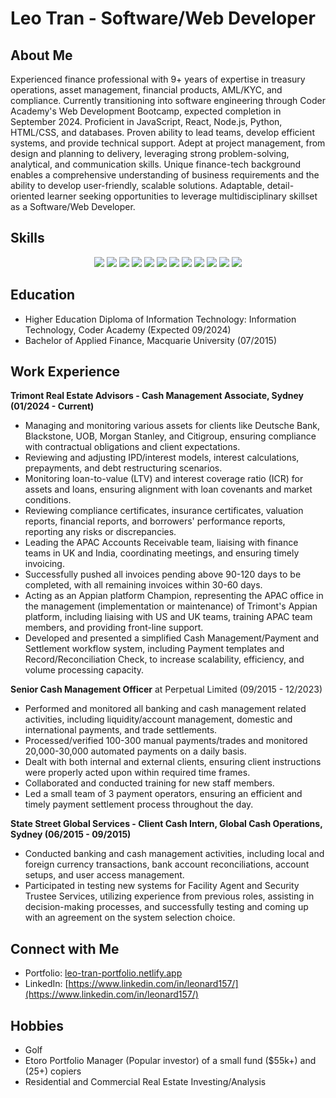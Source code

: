 # Leo Tran - Software/Web Developer

## About Me
Experienced finance professional with 9+ years of expertise in treasury operations, asset management, financial products, AML/KYC, and compliance. Currently transitioning into software engineering through Coder Academy's Web Development Bootcamp, expected completion in September 2024. Proficient in JavaScript, React, Node.js, Python, HTML/CSS, and databases. Proven ability to lead teams, develop efficient systems, and provide technical support. Adept at project management, from design and planning to delivery, leveraging strong problem-solving, analytical, and communication skills. Unique finance-tech background enables a comprehensive understanding of business requirements and the ability to develop user-friendly, scalable solutions. Adaptable, detail-oriented learner seeking opportunities to leverage multidisciplinary skillset as a Software/Web Developer.


## Skills
<div align="center">
  <img src="https://img.shields.io/badge/-JavaScript-F7DF1E?logo=javascript&logoColor=black&style=flat">
  <img src="https://img.shields.io/badge/-React-61DAFB?logo=react&logoColor=black&style=flat">
  <img src="https://img.shields.io/badge/-Node.js-339933?logo=node.js&logoColor=white&style=flat">
  <img src="https://img.shields.io/badge/-Python-3776AB?logo=python&logoColor=white&style=flat">
  <img src="https://img.shields.io/badge/-HTML5-E34F26?logo=html5&logoColor=white&style=flat">
  <img src="https://img.shields.io/badge/-CSS3-1572B6?logo=css3&logoColor=white&style=flat">
  <img src="https://img.shields.io/badge/-PostgreSQL-336791?logo=postgresql&logoColor=white&style=flat">
  <img src="https://img.shields.io/badge/-Git-F05032?logo=git&logoColor=white&style=flat">
  <img src="https://img.shields.io/badge/-GitHub-181717?logo=github&logoColor=white&style=flat">
  <img src="https://img.shields.io/badge/-Express-000000?logo=express&logoColor=white&style=flat">
  <img src="https://img.shields.io/badge/-Flask-000000?logo=flask&logoColor=white&style=flat">
  <img src="https://img.shields.io/badge/-MongoDB-47A248?logo=mongodb&logoColor=white&style=flat">
</div>

## Education
- Higher Education Diploma of Information Technology: Information Technology, Coder Academy (Expected 09/2024)
- Bachelor of Applied Finance, Macquarie University (07/2015)

## Work Experience
**Trimont Real Estate Advisors - Cash Management Associate, Sydney (01/2024 - Current)**
- Managing and monitoring various assets for clients like Deutsche Bank, Blackstone, UOB, Morgan Stanley, and Citigroup, ensuring compliance with contractual obligations and client expectations.
- Reviewing and adjusting IPD/interest models, interest calculations, prepayments, and debt restructuring scenarios.
- Monitoring loan-to-value (LTV) and interest coverage ratio (ICR) for assets and loans, ensuring alignment with loan covenants and market conditions.
- Reviewing compliance certificates, insurance certificates, valuation reports, financial reports, and borrowers' performance reports, reporting any risks or discrepancies.
- Leading the APAC Accounts Receivable team, liaising with finance teams in UK and India, coordinating meetings, and ensuring timely invoicing.
- Successfully pushed all invoices pending above 90-120 days to be completed, with all remaining invoices within 30-60 days.
- Acting as an Appian platform Champion, representing the APAC office in the management (implementation or maintenance) of Trimont's Appian platform, including liaising with US and UK teams, training APAC team members, and providing front-line support.
- Developed and presented a simplified Cash Management/Payment and Settlement workflow system, including Payment templates and Record/Reconciliation Check, to increase scalability, efficiency, and volume processing capacity.


**Senior Cash Management Officer** at Perpetual Limited (09/2015 - 12/2023)
- Performed and monitored all banking and cash management related activities, including liquidity/account management, domestic and international payments, and trade settlements.
- Processed/verified 100-300 manual payments/trades and monitored 20,000-30,000 automated payments on a daily basis.
- Dealt with both internal and external clients, ensuring client instructions were properly acted upon within required time frames.
- Collaborated and conducted training for new staff members.
- Led a small team of 3 payment operators, ensuring an efficient and timely payment settlement process throughout the day.

**State Street Global Services - Client Cash Intern, Global Cash Operations, Sydney (06/2015 - 09/2015)**
- Conducted banking and cash management activities, including local and foreign currency transactions, bank account reconciliations, account setups, and user access management.
- Participated in testing new systems for Facility Agent and Security Trustee Services, utilizing experience from previous roles, assisting in decision-making processes, and successfully testing and coming up with an agreement on the system selection choice.

<!--
## Projects
### [Project Name](https://github.com/username/project-repo)
Brief description of the project, technologies used, and key features.

### [Another Project](https://github.com/username/another-repo)
Brief description of another project, technologies used, and key features.
-->

## Connect with Me
- Portfolio: [leo-tran-portfolio.netlify.app](https://leo-tran-portfolio.netlify.app/)
- LinkedIn: [https://www.linkedin.com/in/leonard157/](https://www.linkedin.com/in/leonard157/)

## Hobbies
- Golf
- Etoro Portfolio Manager (Popular investor) of a small fund ($55k+) and (25+) copiers
- Residential and Commercial Real Estate Investing/Analysis

<!--
**leonardoXLT/leonardoXLT** is a ✨ _special_ ✨ repository because its `README.md` (this file) appears on your GitHub profile.

Here are some ideas to get you started:

- 🔭 I’m currently working on ...
- 🌱 I’m currently learning ...
- 👯 I’m looking to collaborate on ...
- 🤔 I’m looking for help with ...
- 💬 Ask me about ...
- 📫 How to reach me: ...
- 😄 Pronouns: ...
- ⚡ Fun fact: ...

## Future Skill List Plan

### Front-end
- JavaScript (ES6+)
- Responsive Web Design
- Redux/Context API
- Bootstrap/Material-UI

### Back-end
- Express.js
- RESTful APIs
- GraphQL
- Server-side Rendering (Next.js/Nuxt.js)

### Databases  
- SQL/NoSQL
- Database Design & Optimization

### Web Technologies
- HTTP/HTTPS
- Web Sockets
- JWT Authentication
- OAuth 2.0

### Cloud & DevOps
- AWS (EC2, S3, RDS, Lambda)
- Kubernetes
- CI/CD (GitHub Actions, Jenkins)

### Testing & Debugging
- Jest
- Enzyme
- Mocha/Chai
- Postman
- Chrome DevTools

### Other Skills
- TypeScript
- Agile/Scrum
- Project Management
- Technical Documentation
- Communication & Collaboration

-->
